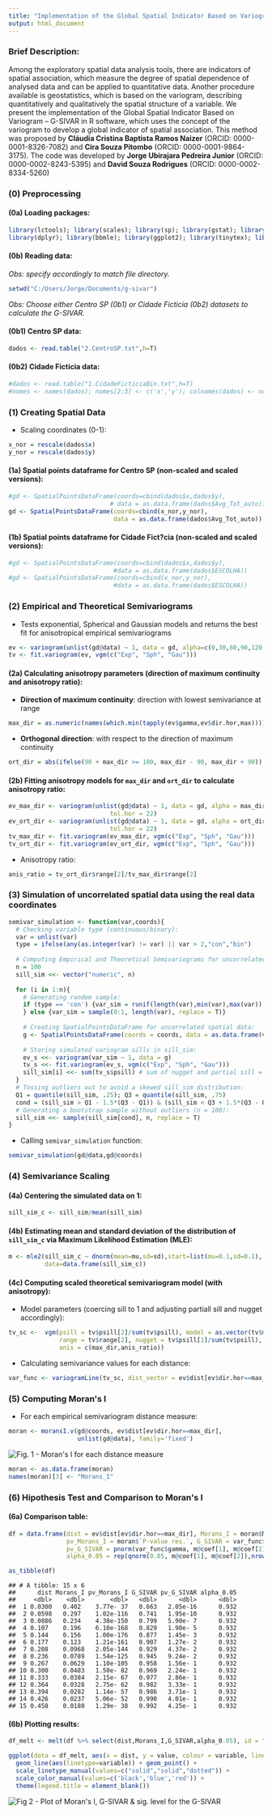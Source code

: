 ```yaml
---
title: "Implementation of the Global Spatial Indicator Based on Variogram (G-SIVAR) in R"
output: html_document
---
```



### Brief Description:

Among the exploratory spatial data analysis tools, there are indicators of spatial association, which measure the degree of spatial dependence of analysed data and can be applied to quantitative data. Another procedure available is geostatistics, which is based on the variogram, describing quantitatively and qualitatively the spatial structure of a variable. We present the implementation of the Global Spatial Indicator Based on Variogram – G-SIVAR in R software, which uses the concept of the variogram to develop a global indicator of spatial association. This method was proposed by **Cláudia Cristina Baptista Ramos Naizer** (ORCID: 0000-0001-8326-7082) and **Cira Souza Pitombo** (ORCID: 0000-0001-9864-3175). The code was developed by **Jorge Ubirajara Pedreira Junior** (ORCID: 0000-0002-8243-5395) and **David Souza Rodrigues** (ORCID: 0000-0002-8334-5260)

### (0) Preprocessing 
#### (0a) Loading packages:

```r
library(lctools); library(scales); library(sp); library(gstat); library(reshape2);
library(dplyr); library(bbmle); library(ggplot2); library(tinytex); library(knitr); library(tibble)
```

#### (0b) Reading data:
*Obs: specify accordingly to match file directory.*

```r
setwd("C:/Users/Jorge/Documents/g-sivar") 
```

*Obs: Choose either Centro SP (0b1) or Cidade Ficticia (0b2) datasets to calculate the G-SIVAR.*

#### (0b1) Centro SP data:


```r
dados <- read.table("2.CentroSP.txt",h=T)
```

####  (0b2) Cidade Ficticia data:

```r
#dados <- read.table("1.CidadeFicticiaBin.txt",h=T)
#nomes <- names(dados); nomes[2:3] <- c('x','y'); colnames(dados) <- nomes
```

### (1) Creating Spatial Data
* Scaling coordinates (0-1):

```r
x_nor = rescale(dados$x)
y_nor = rescale(dados$y)
```

#### (1a) Spatial points dataframe for Centro SP (non-scaled and scaled versions):

```r
#gd <- SpatialPointsDataFrame(coords=cbind(dados$x,dados$y),
                            # data = as.data.frame(dados$Avg_Tot_auto))
gd <- SpatialPointsDataFrame(coords=cbind(x_nor,y_nor),
                             data = as.data.frame(dados$Avg_Tot_auto))
```

#### (1b) Spatial points dataframe for Cidade Fict?cia (non-scaled and scaled versions):

```r
#gd <- SpatialPointsDataFrame(coords=cbind(dados$x,dados$y),
                             #data = as.data.frame(dados$ESCOLHA))
#gd <- SpatialPointsDataFrame(coords=cbind(x_nor,y_nor),
                             #data = as.data.frame(dados$ESCOLHA))
```

### (2) Empirical and Theoretical Semivariograms
* Tests exponential, Spherical and Gaussian models and returns the best fit for anisotropical empirical semivariograms

```r
ev <- variogram(unlist(gd@data) ~ 1, data = gd, alpha=c(0,30,60,90,120,150),tol.hor = 22) 
tv <- fit.variogram(ev, vgm(c("Exp", "Sph", "Gau"))) 
```

#### (2a) Calculating anisotropy parameters (direction of maximum continuity and anisotropy ratio):

* **Direction of maximum continuity**: direction with lowest semivariance at range

```r
max_dir = as.numeric(names(which.min(tapply(ev$gamma,ev$dir.hor,max)))) 
```
* **Orthogonal direction**: with respect to the direction of maximum continuity

```r
ort_dir = abs(ifelse(90 + max_dir >= 180, max_dir - 90, max_dir + 90)) 
```

#### (2b) Fitting anisotropy models for `max_dir` and `ort_dir` to calculate anisotropy ratio:


```r
ev_max_dir <- variogram(unlist(gd@data) ~ 1, data = gd, alpha = max_dir,
                            tol.hor = 22)
ev_ort_dir <- variogram(unlist(gd@data) ~ 1, data = gd, alpha = ort_dir,
                            tol.hor = 22)
tv_max_dir <- fit.variogram(ev_max_dir, vgm(c("Exp", "Sph", "Gau")))
tv_ort_dir <- fit.variogram(ev_ort_dir, vgm(c("Exp", "Sph", "Gau")))
```

* Anisotropy ratio: 

```r
anis_ratio = tv_ort_dir$range[2]/tv_max_dir$range[2]
```

### (3) Simulation of uncorrelated spatial data using the real data coordinates

```r
semivar_simulation <- function(var,coords){
  # Checking variable type (continuous/binary):
  var = unlist(var)
  type = ifelse(any(as.integer(var) != var) || var > 2,"con","bin")
  
  # Computing Empirical and Theoretical Semivariograms for uncorrelated spatial data:
  n = 100
  sill_sim <<- vector("numeric", n)
  
  for (i in 1:n){
    # Generating random sample:
    if (type == 'con') {var_sim = runif(length(var),min(var),max(var))
    } else {var_sim = sample(0:1, length(var), replace = T)}
    
    # Creating SpatialPointsDataFrame for uncorrelated spatial data:
    g <- SpatialPointsDataFrame(coords = coords, data = as.data.frame(var_sim))
    
    # Storing simulated variogram sills in sill_sim:
    ev_s <<- variogram(var_sim ~ 1, data = g)
    tv_s <<- fit.variogram(ev_s, vgm(c("Exp", "Sph", "Gau")))
    sill_sim[i] <<- sum(tv_s$psill) # sum of nugget and partial sill = sill
  }
  # Tossing outliers out to avoid a skewed sill_sim distribution:
  Q1 = quantile(sill_sim, .25); Q3 = quantile(sill_sim, .75)
  cond = (sill_sim > Q1 - 1.5*(Q3 - Q1)) & (sill_sim < Q3 + 1.5*(Q3 - Q1))
  # Generating a bootstrap sample without outliers (n = 100):
  sill_sim <<- sample(sill_sim[cond], n, replace = T)
}
```

* Calling `semivar_simulation` function:

```r
semivar_simulation(gd@data,gd@coords)
```

### (4) Semivariance Scaling
#### (4a) Centering the simulated data on 1:

```r
sill_sim_c <- sill_sim/mean(sill_sim)
```

#### (4b) Estimating mean and standard deviation of the distribution of `sill_sim_c` via Maximum Likelihood Estimation (MLE):

```r
m <- mle2(sill_sim_c ~ dnorm(mean=mu,sd=sd),start=list(mu=0.1,sd=0.1),
          data=data.frame(sill_sim_c))
```


#### (4c) Computing scaled theoretical semivariogram model (with anisotropy):
* Model parameters (coercing sill to 1 and adjusting partiall sill and nugget accordingly):

```r
tv_sc <-  vgm(psill = tv$psill[2]/sum(tv$psill), model = as.vector(tv$model[2]),
              range = tv$range[2], nugget = tv$psill[1]/sum(tv$psill),
              anis = c(max_dir,anis_ratio))
```

* Calculating semivariance values for each distance:

```r
var_func <- variogramLine(tv_sc, dist_vector = ev$dist[ev$dir.hor==max_dir])
```

### (5) Computing Moran's I 
* For each empirical semivariogram distance measure:

```r
moran <- moransI.v(gd@coords, ev$dist[ev$dir.hor==max_dir],
                   unlist(gd@data), family='fixed')
```

![ Fig. 1 - Moran's I for each distance measure](Figs/unnamed-chunk-19-1.png)

```r
moran <- as.data.frame(moran)
names(moran)[3] <- "Morans_I"
```

### (6) Hipothesis Test and Comparison to Moran's I
#### (6a) Comparison table:

```r
df = data.frame(dist = ev$dist[ev$dir.hor==max_dir], Morans_I = moran$Morans_I,
                pv_Morans_I = moran$`P-value res.`, G_SIVAR = var_func$gamma, 
                pv_G_SIVAR = pnorm(var_func$gamma, m@coef[1], m@coef[2]), 
                alpha_0.05 = rep(qnorm(0.05, m@coef[1], m@coef[2]),nrow(moran)))

as_tibble(df)
```

```
## # A tibble: 15 x 6
##      dist Morans_I pv_Morans_I G_SIVAR pv_G_SIVAR alpha_0.05
##     <dbl>    <dbl>       <dbl>   <dbl>      <dbl>      <dbl>
##  1 0.0300   0.402    3.77e- 37   0.663   2.05e-16      0.932
##  2 0.0598   0.297    1.02e-116   0.741   1.95e-10      0.932
##  3 0.0886   0.234    4.38e-150   0.799   5.90e- 7      0.932
##  4 0.107    0.196    6.10e-168   0.829   1.90e- 5      0.932
##  5 0.144    0.156    1.00e-176   0.877   1.45e- 3      0.932
##  6 0.177    0.123    1.21e-161   0.907   1.27e- 2      0.932
##  7 0.208    0.0968   2.05e-144   0.929   4.37e- 2      0.932
##  8 0.236    0.0789   1.54e-125   0.945   9.24e- 2      0.932
##  9 0.267    0.0629   1.10e-105   0.958   1.56e- 1      0.932
## 10 0.300    0.0483   1.50e- 82   0.969   2.24e- 1      0.932
## 11 0.333    0.0384   2.15e- 67   0.977   2.86e- 1      0.932
## 12 0.364    0.0328   2.75e- 62   0.982   3.33e- 1      0.932
## 13 0.394    0.0282   1.14e- 57   0.986   3.71e- 1      0.932
## 14 0.426    0.0237   5.06e- 52   0.990   4.01e- 1      0.932
## 15 0.458    0.0180   1.29e- 38   0.992   4.25e- 1      0.932
```

#### (6b) Plotting results:

```r
df_melt <- melt(df %>% select(dist,Morans_I,G_SIVAR,alpha_0.05), id = "dist")

ggplot(data = df_melt, aes(x = dist, y = value, colour = variable, linetype = variable)) +
  geom_line(aes(linetype=variable)) + geom_point() +
  scale_linetype_manual(values=c("solid","solid","dotted")) +
  scale_color_manual(values=c('black','blue','red')) +
  theme(legend.title = element_blank())
```

![Fig 2 - Plot of Moran's I, G-SIVAR & sig. level for the G-SIVAR](Figs/unnamed-chunk-21-1.png)


